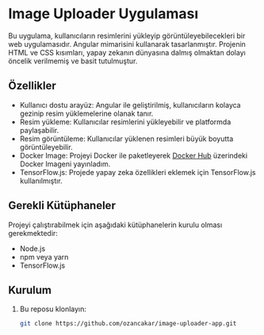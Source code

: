 # Image Uploader Uygulaması

Bu uygulama, kullanıcıların resimlerini yükleyip görüntüleyebilecekleri bir web uygulamasıdır. Angular mimarisini kullanarak tasarlanmıştır. Projenin HTML ve CSS kısımları, yapay zekanın dünyasına dalmış olmaktan dolayı öncelik verilmemiş ve basit tutulmuştur.

## Özellikler

- Kullanıcı dostu arayüz: Angular ile geliştirilmiş, kullanıcıların kolayca gezinip resim yüklemelerine olanak tanır.
- Resim yükleme: Kullanıcılar resimlerini yükleyebilir ve platformda paylaşabilir.
- Resim görüntüleme: Kullanıcılar yüklenen resimleri büyük boyutta görüntüleyebilir.
- Docker Image: Projeyi Docker ile paketleyerek [Docker Hub](https://hub.docker.com/r/ozanncakar/image-uploader-app) üzerindeki Docker Imageni yayınladım.
- TensorFlow.js: Projede yapay zeka özellikleri eklemek için TensorFlow.js kullanılmıştır.

## Gerekli Kütüphaneler

Projeyi çalıştırabilmek için aşağıdaki kütüphanelerin kurulu olması gerekmektedir:

- Node.js
- npm veya yarn
- TensorFlow.js

## Kurulum

1. Bu reposu klonlayın:
   ```bash
   git clone https://github.com/ozancakar/image-uploader-app.git
